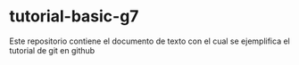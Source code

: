 # tutorial-basic-g7
Este repositorio contiene el documento de texto con el cual se ejemplifica el tutorial de git en github
